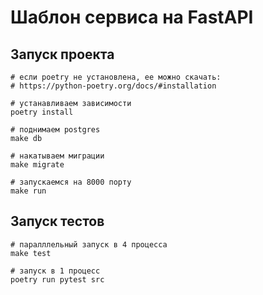 # Шаблон сервиса на FastAPI

## Запуск проекта
```shell
# если poetry не установлена, ее можно скачать:
# https://python-poetry.org/docs/#installation

# устанавливаем зависимости
poetry install

# поднимаем postgres
make db

# накатываем миграции
make migrate

# запускаемся на 8000 порту
make run
```

## Запуск тестов

```shell
# паралллельный запуск в 4 процесса
make test

# запуск в 1 процесс
poetry run pytest src
```
